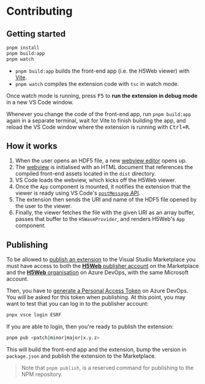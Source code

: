 # Contributing

## Getting started

```bash
pnpm install
pnpm build:app
pnpm watch
```

- `pnpm build:app` builds the front-end app (i.e. the H5Web viewer) with
  [Vite](https://vitejs.dev/).
- `pnpm watch` compiles the extension code with `tsc` in watch mode.

Once watch mode is running, press <kbd>F5</kbd> to **run the extension in debug
mode** in a new VS Code window.

Whenever you change the code of the front-end app, run `pnpm build:app` again in
a separate terminal, wait for Vite to finish building the app, and reload the VS
Code window where the extension is running with <kbd>Ctrl+R</kbd>.

## How it works

1. When the user opens an HDF5 file, a new
   [webview editor](https://code.visualstudio.com/api/extension-guides/custom-editors)
   opens up.
2. The [webview](https://code.visualstudio.com/api/extension-guides/webview) is
   initialised with an HTML document that references the compiled front-end
   assets located in the `dist` directory.
3. VS Code loads the webview, which kicks off the H5Web viewer.
4. Once the `App` component is mounted, it notifies the extension that the
   viewer is ready using VS Code's
   [`postMessage` API](https://code.visualstudio.com/api/extension-guides/webview#scripts-and-message-passing).
5. The extension then sends the URI and name of the HDF5 file opened by the user
   to the viewer.
6. Finally, the viewer fetches the file with the given URI as an array buffer,
   passes that buffer to the `H5WasmProvider`, and renders H5Web's `App`
   component.

## Publishing

To be allowed to
[publish an extension](https://code.visualstudio.com/api/working-with-extensions/publishing-extension)
to the Visual Studio Marketplace you must have access to both the
[**H5Web** publisher account](https://marketplace.visualstudio.com/manage/publishers/h5web)
on the Marketplace and the
[**H5Web** organisation](https://dev.azure.com/H5Web/) on Azure DevOps, with the
same Microsoft account.

Then, you have to
[generate a Personal Access Token](https://code.visualstudio.com/api/working-with-extensions/publishing-extension#get-a-personal-access-token)
on Azure DevOps. You will be asked for this token when publishing. At this
point, you may want to test that you can log in to the publisher account:

```bash
pnpx vsce login ESRF
```

If you are able to login, then you're ready to publish the extension:

```bash
pnpm pub <patch|minor|major|x.y.z>
```

This will build the front-end app and the extension, bump the version in
`package.json` and publish the extension to the Marketplace.

> Note that `pnpm publish`, is a reserved command for publishing to the NPM
> repository.
